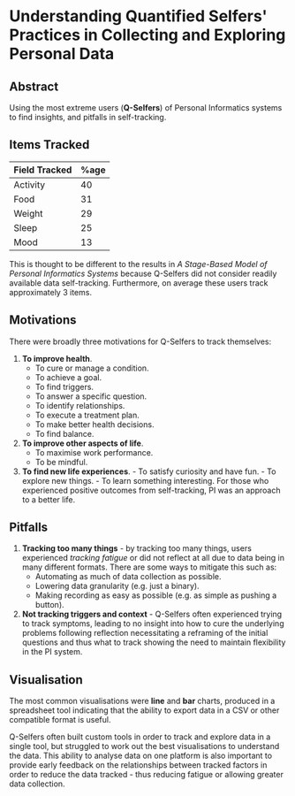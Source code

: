 # Understanding Quantified Selfers' Practices in Collecting and Exploring Personal Data

## Abstract

Using the most extreme users (**Q-Selfers**) of Personal Informatics systems to find insights, and pitfalls in self-tracking.

## Items Tracked

| Field Tracked | %age |
| ------------- | ---- |
| Activity      | 40   |
| Food          | 31   |
| Weight        | 29   |
| Sleep         | 25   |
| Mood          | 13   |

This is thought to be different to the results in _A Stage-Based Model of Personal Informatics Systems_ because Q-Selfers did not consider readily available data self-tracking. Furthermore, on average these users track approximately 3 items.

## Motivations

There were broadly three motivations for Q-Selfers to track themselves:

1. **To improve health**.
   - To cure or manage a condition.
   - To achieve a goal.
   - To find triggers.
   - To answer a specific question.
   - To identify relationships.
   - To execute a treatment plan.
   - To make better health decisions.
   - To find balance.
2. **To improve other aspects of life**.
   - To maximise work performance.
   - To be mindful.
3. **To find new life experiences**. - To satisfy curiosity and have fun. - To explore new things. - To learn something interesting.
   For those who experienced positive outcomes from self-tracking, PI was an approach to a better life.

## Pitfalls

1. **Tracking too many things** - by tracking too many things, users experienced _tracking fatigue_ or did not reflect at all due to data being in many different formats. There are some ways to mitigate this such as:
   - Automating as much of data collection as possible.
   - Lowering data granularity (e.g. just a binary).
   - Making recording as easy as possible (e.g. as simple as pushing a button).
2. **Not tracking triggers and context** - Q-Selfers often experienced trying to track symptoms, leading to no insight into how to cure the underlying problems following reflection necessitating a reframing of the initial questions and thus what to track showing the need to maintain flexibility in the PI system.

## Visualisation

The most common visualisations were **line** and **bar** charts, produced in a spreadsheet tool indicating that the ability to export data in a CSV or other compatible format is useful.

Q-Selfers often built custom tools in order to track and explore data in a single tool, but struggled to work out the best visualisations to understand the data. This ability to analyse data on one platform is also important to provide early feedback on the relationships between tracked factors in order to reduce the data tracked - thus reducing fatigue or allowing greater data collection.
